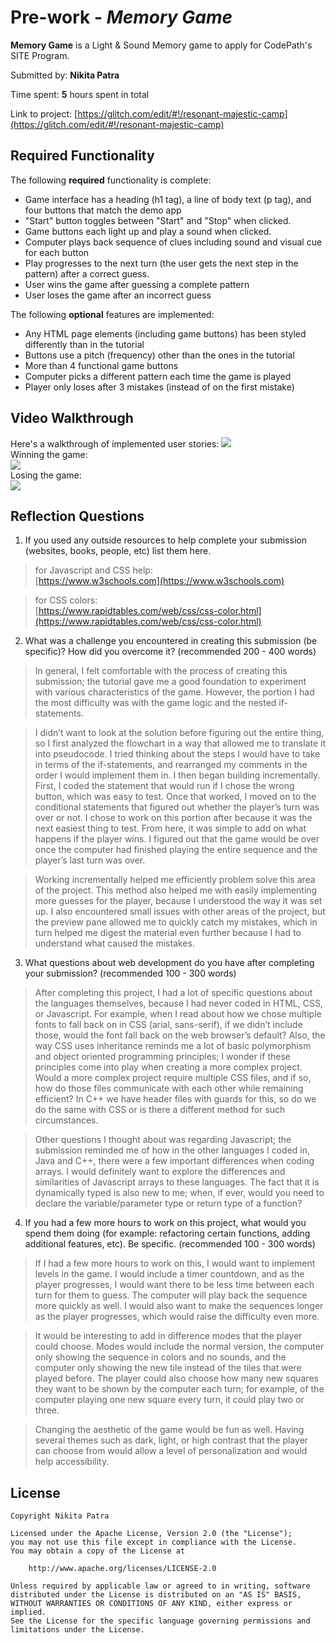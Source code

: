 # Pre-work - *Memory Game*

**Memory Game** is a Light & Sound Memory game to apply for CodePath's SITE Program. 

Submitted by: **Nikita Patra**

Time spent: **5** hours spent in total

Link to project: [https://glitch.com/edit/#!/resonant-majestic-camp](https://glitch.com/edit/#!/resonant-majestic-camp)

## Required Functionality

The following **required** functionality is complete:

* Game interface has a heading (h1 tag), a line of body text (p tag), and four buttons that match the demo app
* "Start" button toggles between "Start" and "Stop" when clicked. 
* Game buttons each light up and play a sound when clicked. 
* Computer plays back sequence of clues including sound and visual cue for each button
* Play progresses to the next turn (the user gets the next step in the pattern) after a correct guess. 
* User wins the game after guessing a complete pattern
* User loses the game after an incorrect guess

The following **optional** features are implemented:

* Any HTML page elements (including game buttons) has been styled differently than in the tutorial
* Buttons use a pitch (frequency) other than the ones in the tutorial
* More than 4 functional game buttons
* Computer picks a different pattern each time the game is played
* Player only loses after 3 mistakes (instead of on the first mistake)


## Video Walkthrough

Here's a walkthrough of implemented user stories:
![](https://cdn.glitch.com/2c4ea9bf-68ad-4f56-8961-3d3123c8fd37%2Fgeneral%20procedure.gif?v=1616615904165)  
Winning the game:  
![](https://cdn.glitch.com/2c4ea9bf-68ad-4f56-8961-3d3123c8fd37%2Fwin.gif?v=1616615649139)  
Losing the game:  
![](https://cdn.glitch.com/2c4ea9bf-68ad-4f56-8961-3d3123c8fd37%2Flose.gif?v=1616615648447)


## Reflection Questions
1. If you used any outside resources to help complete your submission (websites, books, people, etc) list them here. 
> for Javascript and CSS help:  
[https://www.w3schools.com](https://www.w3schools.com)  

>for CSS colors:  
[https://www.rapidtables.com/web/css/css-color.html](https://www.rapidtables.com/web/css/css-color.html)  

2. What was a challenge you encountered in creating this submission (be specific)? How did you overcome it? (recommended 200 - 400 words) 
> In general, I felt comfortable with the process of creating this submission; the tutorial gave me a good foundation to experiment with various characteristics of the game. However, the portion I had the most difficulty was with the game logic and the nested if-statements.

> I didn’t want to look at the solution before figuring out the entire thing, so I first analyzed the flowchart in a way that allowed me to translate it into pseudocode. I tried thinking about the steps I would have to take in terms of the if-statements, and rearranged my comments in the order I would implement them in. I then began building incrementally. First, I coded the statement that would run if I chose the wrong button, which was easy to test. Once that worked, I moved on to the conditional statements that figured out whether the player’s turn was over or not. I chose to work on this portion after because it was the next easiest thing to test. From here, it was simple to add on what happens if the player wins. I figured out that the game would be over once the computer had finished playing the entire sequence and the player’s last turn was over. 

> Working incrementally helped me efficiently problem solve this area of the project. This method also helped me with easily implementing more guesses for the player, because I understood the way it was set up. I also encountered small issues with other areas of the project, but the preview pane allowed me to quickly catch my mistakes, which in turn helped me digest the material even further because I had to understand what caused the mistakes.   

3. What questions about web development do you have after completing your submission? (recommended 100 - 300 words) 
> After completing this project, I had a lot of specific questions about the languages themselves, because I had never coded in HTML, CSS, or Javascript. For example, when I read about how we chose multiple fonts to fall back on in CSS (arial, sans-serif), if we didn’t include those, would the font fall back on the web browser’s default? Also, the way CSS uses inheritance reminds me a lot of basic polymorphism and object oriented programming principles; I wonder if these principles come into play when creating a more complex project. Would a more complex project require multiple CSS files, and if so, how do those files communicate with each other while remaining efficient? In C++ we have header files with guards for this, so do we do the same with CSS or is there a different method for such circumstances.  
  
> Other questions I thought about was regarding Javascript; the submission reminded me of how in the other languages I coded in, Java and C++, there were a few important differences when coding arrays. I would definitely want to explore the differences and similarities of Javascript arrays to these languages. The fact that it is dynamically typed is also new to me; when, if ever, would you need to declare the variable/parameter type or return type of a function? 


4. If you had a few more hours to work on this project, what would you spend them doing (for example: refactoring certain functions, adding additional features, etc). Be specific. (recommended 100 - 300 words) 
> If I had a few more hours to work on this, I would want to implement levels in the game. I would include a timer countdown, and as the player progresses, I would want there to be less time between each turn for them to guess. The computer will play back the sequence more quickly as well. I would also want to make the sequences longer as the player progresses, which would raise the difficulty even more.

> It would be interesting to add in difference modes that the player could choose. Modes would include the normal version, the computer only showing the sequence in colors and no sounds, and the computer only showing the new tile instead of the tiles that were played before. The player could also choose how many new squares they want to be shown by the computer each turn; for example, of the computer playing one new square every turn, it could play two or three.

> Changing the aesthetic of the game would be fun as well. Having several themes such as dark, light, or high contrast that the player can choose from would allow a level of personalization and would help accessibility. 




## License

    Copyright Nikita Patra

    Licensed under the Apache License, Version 2.0 (the "License");
    you may not use this file except in compliance with the License.
    You may obtain a copy of the License at

        http://www.apache.org/licenses/LICENSE-2.0

    Unless required by applicable law or agreed to in writing, software
    distributed under the License is distributed on an "AS IS" BASIS,
    WITHOUT WARRANTIES OR CONDITIONS OF ANY KIND, either express or implied.
    See the License for the specific language governing permissions and
    limitations under the License.
